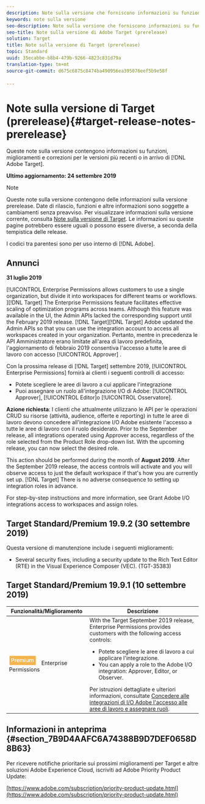 ```yaml
---
description: Note sulla versione che forniscono informazioni su funzioni, miglioramenti e correzioni per le versioni più recenti o imminenti di [!DNL Adobe Target].
keywords: note sulla versione
seo-description: Note sulla versione che forniscono informazioni su funzioni, miglioramenti e correzioni per le versioni più recenti o imminenti di [!DNL Adobe Target].
seo-title: Note sulla versione di Adobe Target (prerelease)
solution: Target
title: Note sulla versione di Target (prerelease)
topic: Standard
uuid: 35ecabbe-b8b4-479b-9266-4823c831d79a
translation-type: tm+mt
source-git-commit: d675c6875c8474ba490956ea395076eef5b9e58f

---
```



# Note sulla versione di Target (prerelease){#target-release-notes-prerelease}

Queste note sulla versione contengono informazioni su funzioni, miglioramenti e correzioni per le versioni più recenti o in arrivo di [!DNL Adobe Target].

**Ultimo aggiornamento: 24 settembre 2019**

>[!NOTE]
>
>Queste note sulla versione contengono delle informazioni sulla versione prerelease. Date di rilascio, funzioni e altre informazioni sono soggette a cambiamenti senza preavviso. Per visualizzare informazioni sulla versione corrente, consulta [Note sulla versione di Target](release-notes.md). Le informazioni su queste pagine potrebbero essere uguali o possono essere diverse, a seconda della tempistica delle release.
>
>I codici tra parentesi sono per uso interno di [!DNL Adobe].

## Annunci

**31 luglio 2019**

[!UICONTROL Enterprise Permissions allows  customers to use a single organization, but divide it into workspaces for different teams or workflows. ][!DNL Target] The Enterprise Permissions feature facilitates effective scaling of optimization programs across teams.  Although this feature was available in the  UI, the Admin APIs lacked the corresponding support until the  February 2019 release. [!DNL Target][!DNL Target] Adobe updated the Admin APIs so that you can use the integration account to access all workspaces created in your organization. Pertanto, mentre in precedenza le API Amministratore erano limitate all'area di lavoro predefinita, l'aggiornamento di febbraio 2019 consentiva l'accesso a tutte le aree di lavoro con accesso [!UICONTROL Approver] .

Con la prossima release di [!DNL Target] settembre 2019, [!UICONTROL Enterprise Permissions] fornirà ai clienti i seguenti controlli di accesso:

* Potete scegliere le aree di lavoro a cui applicare l'integrazione
* Puoi assegnare un ruolo all'integrazione I/O di Adobe: [!UICONTROL Approver], [!UICONTROL Editor]o [!UICONTROL Osservatore].

**Azione richiesta**: I clienti che attualmente utilizzano le API per le operazioni CRUD su risorse (attività, audience, offerte e reporting) in tutte le aree di lavoro devono concedere all'integrazione I/O Adobe esistente l'accesso a tutte le aree di lavoro con il ruolo desiderato. Prior to the September release, all integrations operated using Approver access, regardless of the role selected from the Product Role drop-down list.  With the upcoming release, you can now select the desired role.

This action should be performed during the month of **August 2019**. After the  September 2019 release, the access controls will activate and you will observe access to just the default workspace if that's how you are currently set up. [!DNL Target] There is no adverse consequence to setting up integration roles in advance.

For step-by-step instructions and more information, see Grant Adobe I/O integrations access to workspaces and assign roles.[](/help/administrating-target/c-user-management/property-channel/configure-adobe-io-integration.md)

## Target Standard/Premium 19.9.2 (30 settembre 2019)

Questa versione di manutenzione include i seguenti miglioramenti:

* Several security fixes, including a security update to the Rich Text Editor (RTE) in the Visual Experience Composer (VEC). (TGT-35383)

## Target Standard/Premium 19.9.1 (10 settembre 2019)

| Funzionalità/Miglioramento | Descrizione |
| --- | --- |
| ![Premium badge](/help/assets/premium.png) Enterprise Permissions | With the Target September 2019 release, Enterprise Permissions provides customers with the following access controls:<UL><li>Potete scegliere le aree di lavoro a cui applicare l'integrazione.</li><li>You can apply a role to the Adobe I/O integration: Approver, Editor, or Observer.</li></ul>Per istruzioni dettagliate e ulteriori informazioni, consultate [Concedere alle integrazioni di I/O Adobe l'accesso alle aree di lavoro e assegnare ruoli](/help/administrating-target/c-user-management/property-channel/configure-adobe-io-integration.md). |

## Informazioni in anteprima {#section_7B9D4AAFC6A74388B9D7DEF0658D8B63}

Per ricevere notifiche prioritarie sui prossimi miglioramenti per Target e altre soluzioni Adobe Experience Cloud, iscriviti ad Adobe Priority Product Update:

[https://www.adobe.com/subscription/priority-product-update.html](https://www.adobe.com/subscription/priority-product-update.html)
